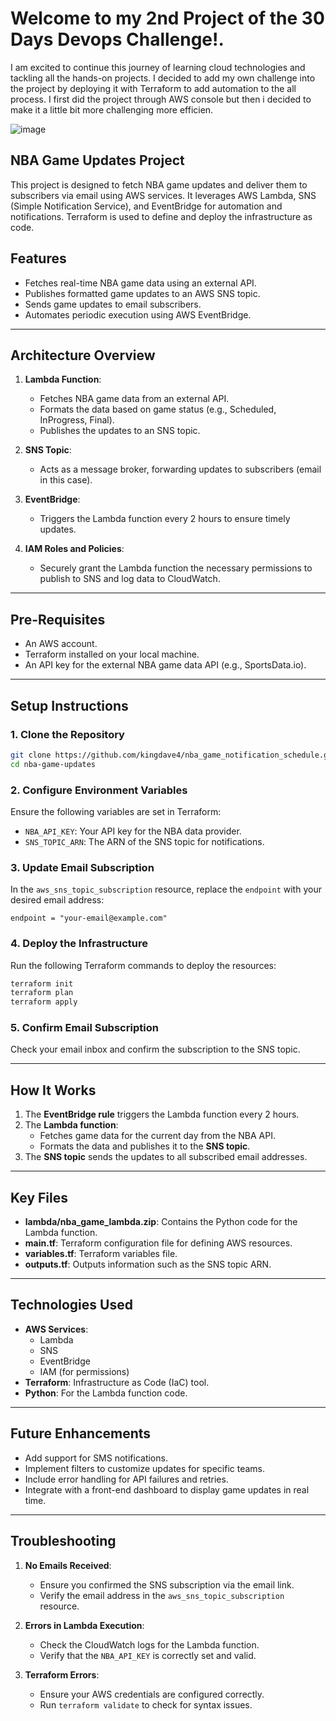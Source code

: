 # Welcome to my 2nd Project of the 30 Days Devops Challenge!. 

I am excited to continue this journey of learning cloud technologies and tackling all the hands-on projects.
I decided to add my own challenge into the project by deploying it with Terraform to add automation to the all process.
I first did the project through AWS console but then i decided to make it a little bit more challenging more efficien.

![image](https://github.com/user-attachments/assets/6c1b54f7-ac15-4540-ad38-58b144c5bd7b)


## NBA Game Updates Project

This project is designed to fetch NBA game updates and deliver them to subscribers via email using AWS services. It leverages AWS Lambda, SNS (Simple Notification Service), and EventBridge for automation and notifications. Terraform is used to define and deploy the infrastructure as code.



## **Features**
- Fetches real-time NBA game data using an external API.
- Publishes formatted game updates to an AWS SNS topic.
- Sends game updates to email subscribers.
- Automates periodic execution using AWS EventBridge.

---

## **Architecture Overview**
1. **Lambda Function**:
   - Fetches NBA game data from an external API.
   - Formats the data based on game status (e.g., Scheduled, InProgress, Final).
   - Publishes the updates to an SNS topic.

2. **SNS Topic**:
   - Acts as a message broker, forwarding updates to subscribers (email in this case).

3. **EventBridge**:
   - Triggers the Lambda function every 2 hours to ensure timely updates.

4. **IAM Roles and Policies**:
   - Securely grant the Lambda function the necessary permissions to publish to SNS and log data to CloudWatch.

---

## **Pre-Requisites**
- An AWS account.
- Terraform installed on your local machine.
- An API key for the external NBA game data API (e.g., SportsData.io).

---

## **Setup Instructions**

### **1. Clone the Repository**
```bash
git clone https://github.com/kingdave4/nba_game_notification_schedule.git
cd nba-game-updates
```

### **2. Configure Environment Variables**
Ensure the following variables are set in Terraform:
- `NBA_API_KEY`: Your API key for the NBA data provider.
- `SNS_TOPIC_ARN`: The ARN of the SNS topic for notifications.

### **3. Update Email Subscription**
In the `aws_sns_topic_subscription` resource, replace the `endpoint` with your desired email address:
```hcl
endpoint = "your-email@example.com"
```

### **4. Deploy the Infrastructure**
Run the following Terraform commands to deploy the resources:
```bash
terraform init
terraform plan
terraform apply
```

### **5. Confirm Email Subscription**
Check your email inbox and confirm the subscription to the SNS topic.

---

## **How It Works**
1. The **EventBridge rule** triggers the Lambda function every 2 hours.
2. The **Lambda function**:
   - Fetches game data for the current day from the NBA API.
   - Formats the data and publishes it to the **SNS topic**.
3. The **SNS topic** sends the updates to all subscribed email addresses.

---

## **Key Files**
- **lambda/nba_game_lambda.zip**: Contains the Python code for the Lambda function.
- **main.tf**: Terraform configuration file for defining AWS resources.
- **variables.tf**: Terraform variables file.
- **outputs.tf**: Outputs information such as the SNS topic ARN.

---

## **Technologies Used**
- **AWS Services**:
  - Lambda
  - SNS
  - EventBridge
  - IAM (for permissions)
- **Terraform**: Infrastructure as Code (IaC) tool.
- **Python**: For the Lambda function code.

---

## **Future Enhancements**
- Add support for SMS notifications.
- Implement filters to customize updates for specific teams.
- Include error handling for API failures and retries.
- Integrate with a front-end dashboard to display game updates in real time.

---

## **Troubleshooting**
1. **No Emails Received**:
   - Ensure you confirmed the SNS subscription via the email link.
   - Verify the email address in the `aws_sns_topic_subscription` resource.

2. **Errors in Lambda Execution**:
   - Check the CloudWatch logs for the Lambda function.
   - Verify that the `NBA_API_KEY` is correctly set and valid.

3. **Terraform Errors**:
   - Ensure your AWS credentials are configured correctly.
   - Run `terraform validate` to check for syntax issues.
